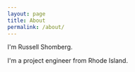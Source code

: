 ```yaml
---
layout: page
title: About
permalink: /about/
---
```


I'm Russell Shomberg.

I'm a project engineer from Rhode Island.
